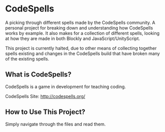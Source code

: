 CodeSpells
==========

A picking through different spells made by the CodeSpells community. A personal project for breaking down and understanding how CodeSpells works by example. It also makes for a collection of different spells, looking at how they are made in both Blockly and JavaScript/UnityScript.

This project is currently halted, due to other means of collecting together spells existing and changes in the CodeSpells build that have broken many of the existing spells.


What is CodeSpells?
-------------------

CodeSpells is a game in development for teaching coding.

CodeSpells Site: http://codespells.org/


How to Use This Project?
------------------------

Simply navigate through the files and read them.
